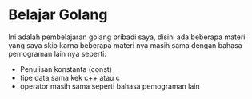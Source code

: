 # Belajar Golang

Ini adalah pembelajaran golang pribadi saya, disini ada beberapa materi yang saya skip karna beberapa materi nya masih sama dengan
bahasa pemograman lain nya seperti:
- Penulisan konstanta (const)
- tipe data sama kek c++ atau c
- operator masih sama seperti bahasa pemograman lain

